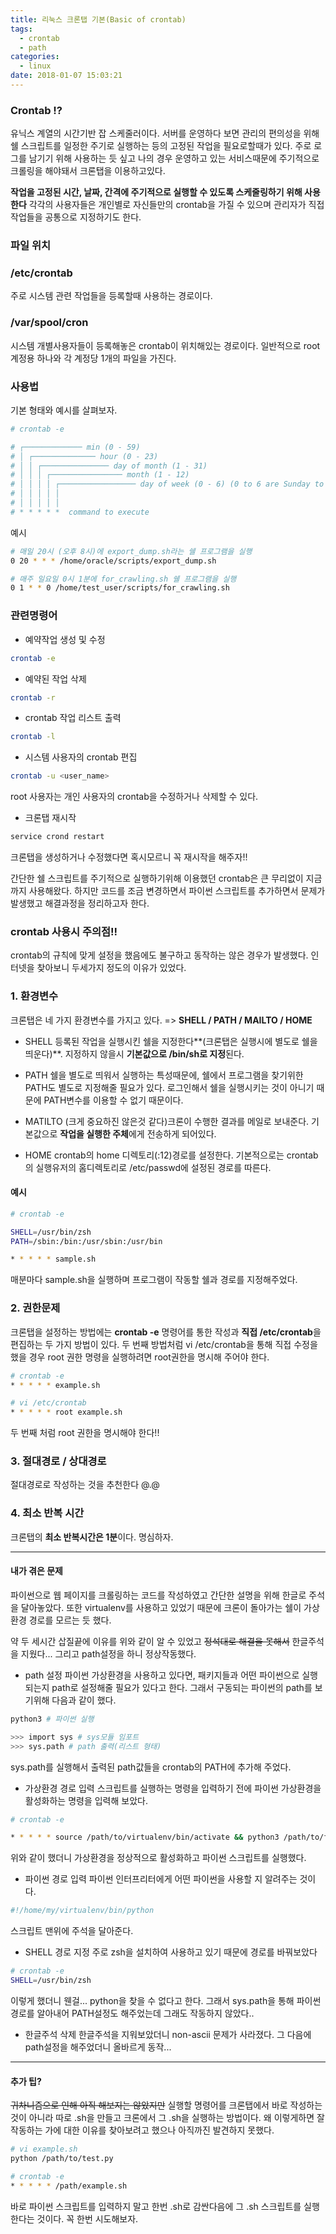 ```yaml
---
title: 리눅스 크론탭 기본(Basic of crontab)
tags:
  - crontab
  - path
categories:
  - linux
date: 2018-01-07 15:03:21
---
```



### Crontab !?
유닉스 계열의 시간기반 잡 스케줄러이다. 서버를 운영하다 보면 관리의 편의성을 위해 쉘 스크립트를 일정한 주기로 실행하는 등의 고정된 작업을 필요로할때가 있다. 주로 로그를 남기기 위해 사용하는 듯 싶고 나의 경우 운영하고 있는 서비스때문에 주기적으로 크롤링을 해야돼서 크론탭을 이용하고있다. 

**작업을 고정된 시간, 날짜, 간격에 주기적으로 실행할 수 있도록 스케줄링하기 위해 사용한다**
각각의 사용자들은 개인별로 자신들만의 crontab을 가질 수 있으며 관리자가 직접 작업들을 공통으로 지정하기도 한다.

### 파일 위치

### /etc/crontab
주로 시스템 관련 작업들을 등록할때 사용하는 경로이다.

### /var/spool/cron
시스템 개별사용자들이 등록해놓은 crontab이 위치해있는 경로이다. 일반적으로 root계정용 하나와 각 계정당 1개의 파일을 가진다. 

### 사용법
기본 형태와 예시를 살펴보자.
~~~bash
# crontab -e

# ┌───────────── min (0 - 59) 
# │ ┌────────────── hour (0 - 23)
# │ │ ┌─────────────── day of month (1 - 31)
# │ │ │ ┌──────────────── month (1 - 12)
# │ │ │ │ ┌───────────────── day of week (0 - 6) (0 to 6 are Sunday to Saturday, or use names; 7 is Sunday, the same as 0)
# │ │ │ │ │
# │ │ │ │ │
# * * * * *  command to execute
~~~

예시
~~~bash
# 매일 20시 (오후 8시)에 export_dump.sh라는 쉘 프로그램을 실행
0 20 * * * /home/oracle/scripts/export_dump.sh

# 매주 일요일 0시 1분에 for_crawling.sh 쉘 프로그램을 실행
0 1 * * 0 /home/test_user/scripts/for_crawling.sh
~~~

### 관련명령어
* 예약작업 생성 및 수정
~~~bash
crontab -e
~~~

* 예약된 작업 삭제
~~~bash
crontab -r
~~~

* crontab 작업 리스트 출력
~~~bash
crontab -l
~~~

* 시스템 사용자의 crontab 편집
~~~bash
crontab -u <user_name>
~~~
  root 사용자는 개인 사용자의 crontab을 수정하거나 삭제할 수 있다.

* 크론탭 재시작
~~~bash
service crond restart
~~~
  크론탭을 생성하거나 수정했다면 혹시모르니 꼭 재시작을 해주자!!


간단한 쉘 스크립트를 주기적으로 실행하기위해 이용했던 crontab은 큰 무리없이 지금까지 사용해왔다. 하지만 코드를 조금 변경하면서 파이썬 스크립트를 추가하면서 문제가 발생했고 해결과정을 정리하고자 한다.

### crontab 사용시 주의점!!
crontab의 규칙에 맞게 설정을 했음에도 불구하고 동작하는 않은 경우가 발생했다. 인터넷을 찾아보니 두세가지 정도의 이유가 있었다.

### 1. 환경변수
크론탭은 네 가지 환경변수를 가지고 있다. => **SHELL / PATH / MAILTO / HOME**

* SHELL
등록된 작업을 실행시킨 쉘을 지정한다**(크론탭은 실행시에 별도로 쉘을 띄운다)**. 지정하지 않을시 **기본값으로 /bin/sh로 지정**된다. 

* PATH
쉘을 별도로 띄워서 실행하는 특성때문에, 쉘에서 프로그램을 찾기위한 PATH도 별도로 지정해줄 필요가 있다. 로그인해서 쉘을 실행시키는 것이 아니기 때문에 PATH변수를 이용할 수 없기 때문이다.

* MATILTO
(크게 중요하진 않은것 같다)크론이 수행한 결과를 메일로 보내준다. 기본값으로 **작업을 실행한 주체**에게 전송하게 되어있다.

* HOME
crontab의 home 디렉토리(:12)경로를 설정한다. 기본적으로는 crontab의 실행유저의 홈디렉토리로 /etc/passwd에 설정된 경로를 따른다. 

#### 예시
~~~bash
# crontab -e

SHELL=/usr/bin/zsh
PATH=/sbin:/bin:/usr/sbin:/usr/bin

* * * * * sample.sh
~~~
매분마다 sample.sh을 실행하며 프로그램이 작동할 쉘과 경로를 지정해주었다.

### 2. 권한문제
크론탭을 설정하는 방법에는 **crontab -e** 명령어를 통한 작성과 **직접 /etc/crontab**을 편집하는 두 가지 방법이 있다. 두 번째 방법처럼 vi /etc/crontab을 통해 직접 수정을 했을 경우 root 권한 명령을 실행하려면 root권한을 명시해 주어야 한다. 
~~~bash
# crontab -e
* * * * * example.sh

# vi /etc/crontab
* * * * * root example.sh
~~~
  두 번째 처럼 root 권한을 명시해야 한다!!

### 3. 절대경로 / 상대경로
절대경로로 작성하는 것을 추천한다 @.@

### 4. 최소 반복 시간
크론탭의 **최소 반복시간은 1분**이다. 명심하자.

-------------------

#### 내가 겪은 문제
파이썬으로 웹 페이지를 크롤링하는 코드를 작성하였고 간단한 설명을 위해 한글로 주석을 달아놓았다. 또한 virtualenv를 사용하고 있었기 때문에 크론이 돌아가는 쉘이 가상환경 경로를 모르는 듯 했다.

약 두 세시간 삽질끝에 이유를 위와 같이 알 수 있었고 ~~정석대로 해결을 못해서~~ 한글주석을 지웠다... 그리고 path설정을 하니 정상작동했다.

* path 설정
파이썬 가상환경을 사용하고 있다면, 패키지들과 어떤 파이썬으로 실행되는지 path로 설정해줄 필요가 있다고 한다. 그래서 구동되는 파이썬의 path를 보기위해 다음과 같이 했다.
~~~bash
python3 # 파이썬 실행

>>> import sys # sys모듈 임포트
>>> sys.path # path 출력(리스트 형태)
~~~
  sys.path를 실행해서 출력된 path값들을 crontab의 PATH에 추가해 주었다.

* 가상환경 경로 입력
스크립트를 실행하는 명령을 입력하기 전에 파이썬 가상환경을 활성화하는 명령을 입력해 보았다.
~~~bash
# crontab -e

* * * * * source /path/to/virtualenv/bin/activate && python3 /path/to/file/example.py
~~~
  위와 같이 했더니 가상환경을 정상적으로 활성화하고 파이썬 스크립트를 실행했다.

* 파이썬 경로 입력
파이썬 인터프리터에게 어떤 파이썬을 사용할 지 알려주는 것이다.
~~~python
#!/home/my/virtualenv/bin/python
~~~
  스크립트 맨위에 주석을 달아준다.

* SHELL 경로 지정
주로 zsh을 설치하여 사용하고 있기 때문에 경로를 바꿔보았다
~~~bash
# crontab -e
SHELL=/usr/bin/zsh
~~~
  이렇게 했더니 웬걸... python을 찾을 수 없다고 한다. 그래서 sys.path을 통해 파이썬 경로를 알아내어 PATH설정도 해주었는데 그래도 작동하지 않았다..

* 한글주석 삭제
한글주석을 지워보았더니 non-ascii 문제가 사라졌다. 그 다음에 path설정을 해주었더니 올바르게 동작...

---------

#### 추가 팁?
~~귀차니즘으로 인해 아직 해보지는 않았지만~~ 실행할 명령어를 크론탭에서 바로 작성하는 것이 아니라 따로 .sh을 만들고 크론에서 그 .sh을 실행하는 방법이다. 왜 이렇게하면 잘 작동하는 가에 대한 이유를 찾아보려고 했으나 아직까진 발견하지 못했다.
~~~bash
# vi example.sh
python /path/to/test.py

# crontab -e
* * * * * /path/example.sh
~~~
  바로 파이썬 스크립트를 입력하지 말고 한번 .sh로 감싼다음에 그 .sh 스크립트를 실행한다는 것이다. 꼭 한번 시도해보자.